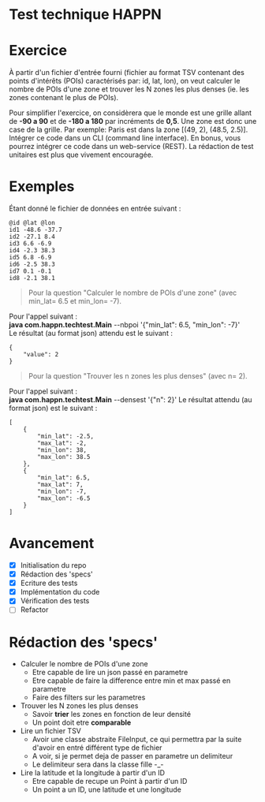 # Test technique **HAPPN**

# Exercice
À partir d'un fichier d'entrée fourni (fichier au format TSV contenant des points
d'intérêts (POIs) caractérisés par: id, lat, lon), on veut calculer le nombre de
POIs d'une zone et trouver les N zones les plus denses (ie. les zones contenant
le plus de POIs).

Pour simplifier l'exercice, on considèrera que le monde est une grille allant de
**-90 a 90** et de **-180 a 180** par incréments de **0,5**. Une zone est donc une case
de la grille. Par exemple: Paris est dans la zone [(49, 2), (48.5, 2.5)].
Intégrer ce code dans un CLI (command line interface). En bonus, vous pourrez
intégrer ce code dans un web-service (REST). La rédaction de test unitaires est
plus que vivement encouragée.

# Exemples
Étant donné le fichier de données en entrée suivant :

```
@id @lat @lon
id1 -48.6 -37.7
id2 -27.1 8.4
id3 6.6 -6.9
id4 -2.3 38.3
id5 6.8 -6.9
id6 -2.5 38.3
id7 0.1 -0.1
id8 -2.1 38.1
```

> Pour la question "Calculer le nombre de POIs d'une zone" (avec min_lat=
6.5 et min_lon= -7).

Pour l'appel suivant :  
**java com.happn.techtest.Main** --nbpoi '{"min_lat": 6.5, "min_lon": -7}'  
Le résultat (au format json) attendu est le suivant :  
```
{
    "value": 2
}
```
> Pour la question "Trouver les n zones les plus denses" (avec n= 2).

Pour l'appel suivant :  
**java com.happn.techtest.Main** --densest '{"n": 2}'
Le résultat attendu (au format json) est le suivant :
```
[
    {
        "min_lat": -2.5,
        "max_lat": -2,
        "min_lon": 38,
        "max_lon": 38.5
    },
    {
        "min_lat": 6.5,
        "max_lat": 7,
        "min_lon": -7,
        "max_lon": -6.5
    }
]
```

# Avancement

* [x] Initialisation du repo
* [x] Rédaction des 'specs'
* [x] Ecriture des tests
* [x] Implémentation du code
* [x] Vérification des tests
* [ ] Refactor

# Rédaction des 'specs'

- Calculer le nombre de POIs d'une zone
    - Etre capable de lire un json passé en parametre
    - Etre capable de faire la difference entre min et max passé en parametre
    - Faire des filters sur les parametres
- Trouver les N zones les plus denses
    - Savoir **trier** les zones en fonction de leur densité
    - Un point doit etre **comparable**
- Lire un fichier TSV
    - Avoir une classe abstraite FileInput, ce qui permettra par la suite d'avoir en entré différent type de fichier
    - A voir, si je permet deja de passer en parametre un delimiteur
    - Le delimiteur sera dans la classe fille -_-
- Lire la latitude et la longitude à partir d'un ID
    - Etre capable de recupe un Point à partir d'un ID
    - Un point a un ID, une latitude et une longitude